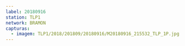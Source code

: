 ```yaml
---
label: 20180916
station: TLP1
network: BRAMON
capturas:
  - imagem: TLP1/2018/201809/20180916/M20180916_215532_TLP_1P.jpg
---
```

